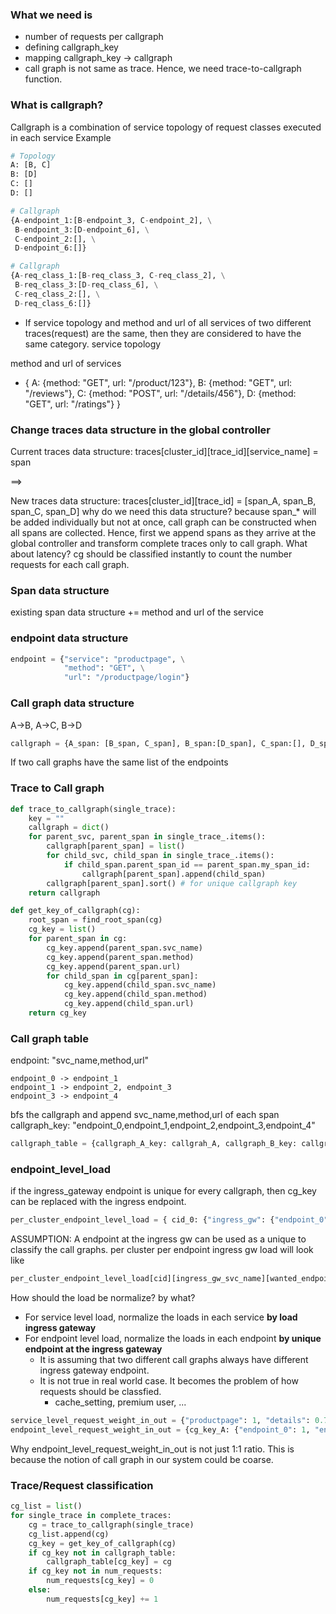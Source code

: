 
### What we need is 
- number of requests per callgraph
- defining callgraph_key
- mapping callgraph_key -> callgraph
- call graph is not same as trace. Hence, we need trace-to-callgraph function.


### What is callgraph?
Callgraph is a combination of service topology of request classes executed in each service
Example

```python
# Topology
A: [B, C]
B: [D]
C: []
D: []
```

```python
# Callgraph
{A-endpoint_1:[B-endpoint_3, C-endpoint_2], \
 B-endpoint_3:[D-endpoint_6], \
 C-endpoint_2:[], \
 D-endpoint_6:[]}
```

```python
# Callgraph
{A-req_class_1:[B-req_class_3, C-req_class_2], \
 B-req_class_3:[D-req_class_6], \
 C-req_class_2:[], \
 D-req_class_6:[]}
```


- If service topology and method and url of all services of two different traces(request) are the same, then they are considered to have the same category.
service topology
      
method and url of services
  - { A: {method: "GET", url: "/product/123"}, B: {method: "GET", url: "/reviews"}, C: {method: "POST", url: "/details/456"}, D: {method: "GET", url: "/ratings"} }

### Change traces data structure in the global controller
Current traces data structure:
    traces[cluster_id][trace_id][service_name] = span

==>

New traces data structure:
    traces[cluster_id][trace_id] = [span_A, span_B, span_C, span_D]
    why do we need this data structure?
    because span_* will be added individually but not at once,
    call graph can be constructed when all spans are collected.
    Hence, first we append spans as they arrive at the global controller and transform complete traces only to call graph.
    What about latency? cg should be classified instantly to count the number requests for each call graph.


### Span data structure
existing span data structure += method and url of the service

### endpoint data structure
```python
endpoint = {"service": "productpage", \
            "method": "GET", \
            "url": "/productpage/login"}
```

### Call graph data structure
A->B, A->C, B->D
```python
callgraph = {A_span: [B_span, C_span], B_span:[D_span], C_span:[], D_span:[]}
```

If two call graphs have the same list of the endpoints

### Trace to Call graph
```python
def trace_to_callgraph(single_trace):
    key = ""
    callgraph = dict()
    for parent_svc, parent_span in single_trace_.items():
        callgraph[parent_span] = list()
        for child_svc, child_span in single_trace_.items():
            if child_span.parent_span_id == parent_span.my_span_id:
                callgraph[parent_span].append(child_span)
        callgraph[parent_span].sort() # for unique callgraph key
    return callgraph

def get_key_of_callgraph(cg):
    root_span = find_root_span(cg)
    cg_key = list()
    for parent_span in cg:
        cg_key.append(parent_span.svc_name)
        cg_key.append(parent_span.method)
        cg_key.append(parent_span.url)
        for child_span in cg[parent_span]:
            cg_key.append(child_span.svc_name)
            cg_key.append(child_span.method)
            cg_key.append(child_span.url)
    return cg_key

```

### Call graph table

endpoint: "svc_name,method,url"
```
endpoint_0 -> endpoint_1
endpoint_1 -> endpoint_2, endpoint_3
endpoint_3 -> endpoint_4
```

bfs the callgraph and append svc_name,method,url of each span
callgraph_key: "endpoint_0,endpoint_1,endpoint_2,endpoint_3,endpoint_4"

```python
callgraph_table = {callgraph_A_key: callgrah_A, callgraph_B_key: callgrap_B}
```

### endpoint_level_load
if the ingress_gateway endpoint is unique for every callgraph, then cg_key can be replaced with the ingress endpoint.
```python
per_cluster_endpoint_level_load = { cid_0: {"ingress_gw": {"endpoint_0": 66, ...}, "productpage": {"endpoint_4": 45, ...}}, cid_1: {"ingress_gw": {"endpoint_0": 33, ...}, "productpage": {"endpoint_4": 22, ...}} }
```
ASSUMPTION: A endpoint at the ingress gw can be used as a unique to classify the call graphs.
per cluster per endpoint ingress gw load will look like
```python
per_cluster_endpoint_level_load[cid][ingress_gw_svc_name][wanted_endpoint]
```

How should the load be normalize? by what?
- For service level load, normalize the loads in each service **by load ingress gateway**
- For endpoint level load, normalize the loads in each endpoint **by unique endpoint at the ingress gateway**
  - It is assuming that two different call graphs always have different ingress gateway endpoint.
  - It is not true in real world case. It becomes the problem of how requests should be classfied.
    - cache_setting, premium user, ...

```python
service_level_request_weight_in_out = {"productpage": 1, "details": 0.7, "reviews": 0.6, "ratings": 0.5}
endpoint_level_request_weight_in_out = {cg_key_A: {"endpoint_0": 1, "endpoint_1": 0.5, ... }, cg_key_B: {"endpoint_0": 1, "endpoint_1": 0.8, ... }}
```
Why endpoint_level_request_weight_in_out is not just 1:1 ratio. This is because the notion of call graph in our system could be coarse.

### Trace/Request classification
```python
cg_list = list()
for single_trace in complete_traces:
    cg = trace_to_callgraph(single_trace)
    cg_list.append(cg)
    cg_key = get_key_of_callgraph(cg)
    if cg_key not in callgraph_table:
        callgraph_table[cg_key] = cg
    if cg_key not in num_requests:
        num_requests[cg_key] = 0
    else:
        num_requests[cg_key] += 1
```